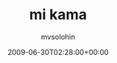---
title: 'mi kama'
posts: 4
hash: 't1053'
author: 'mvsolohin'
date: 2009-06-30T02:28:00+00:00
sources:
  - http://forums.tokipona.org/viewtopic.php%3Ft=1053.html
---